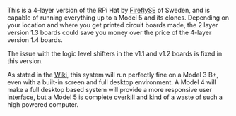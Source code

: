 This is a 4-layer version of the RPi Hat by [FireflySE](https://github.com/FireflySE) of Sweden, and is capable of running everything up to a Model 5 and its clones. Depending on your location and where you get printed circuit boards made, the 2 layer version 1.3 boards could save you money over the price of the 4-layer version 1.4 boards.

The issue with the logic level shifters in the v1.1 and v1.2 boards is fixed in this version.

As stated in the [Wiki](https://github.com/larry-athey/rpi-smart-still/wiki), this system will run perfectly fine on a Model 3 B+, even with a built-in screen and full desktop environment. A Model 4 will make a full desktop based system will provide a more responsive user interface, but a Model 5 is complete overkill and kind of a waste of such a high powered computer.
